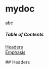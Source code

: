 # mydoc
abc
##### Table of Contents  
[Headers](#headers)  
[Emphasis](#emphasis)  





<a name="headers"/>
## Headers

